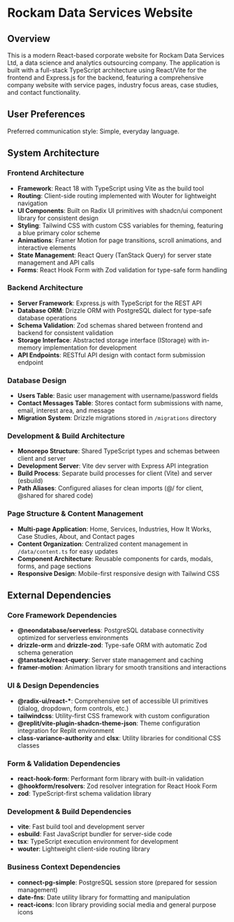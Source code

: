 # Rockam Data Services Website

## Overview

This is a modern React-based corporate website for Rockam Data Services Ltd, a data science and analytics outsourcing company. The application is built with a full-stack TypeScript architecture using React/Vite for the frontend and Express.js for the backend, featuring a comprehensive company website with service pages, industry focus areas, case studies, and contact functionality.

## User Preferences

Preferred communication style: Simple, everyday language.

## System Architecture

### Frontend Architecture
- **Framework**: React 18 with TypeScript using Vite as the build tool
- **Routing**: Client-side routing implemented with Wouter for lightweight navigation
- **UI Components**: Built on Radix UI primitives with shadcn/ui component library for consistent design
- **Styling**: Tailwind CSS with custom CSS variables for theming, featuring a blue primary color scheme
- **Animations**: Framer Motion for page transitions, scroll animations, and interactive elements
- **State Management**: React Query (TanStack Query) for server state management and API calls
- **Forms**: React Hook Form with Zod validation for type-safe form handling

### Backend Architecture
- **Server Framework**: Express.js with TypeScript for the REST API
- **Database ORM**: Drizzle ORM with PostgreSQL dialect for type-safe database operations
- **Schema Validation**: Zod schemas shared between frontend and backend for consistent validation
- **Storage Interface**: Abstracted storage interface (IStorage) with in-memory implementation for development
- **API Endpoints**: RESTful API design with contact form submission endpoint

### Database Design
- **Users Table**: Basic user management with username/password fields
- **Contact Messages Table**: Stores contact form submissions with name, email, interest area, and message
- **Migration System**: Drizzle migrations stored in `/migrations` directory

### Development & Build Architecture
- **Monorepo Structure**: Shared TypeScript types and schemas between client and server
- **Development Server**: Vite dev server with Express API integration
- **Build Process**: Separate build processes for client (Vite) and server (esbuild)
- **Path Aliases**: Configured aliases for clean imports (@/ for client, @shared for shared code)

### Page Structure & Content Management
- **Multi-page Application**: Home, Services, Industries, How It Works, Case Studies, About, and Contact pages
- **Content Organization**: Centralized content management in `/data/content.ts` for easy updates
- **Component Architecture**: Reusable components for cards, modals, forms, and page sections
- **Responsive Design**: Mobile-first responsive design with Tailwind CSS

## External Dependencies

### Core Framework Dependencies
- **@neondatabase/serverless**: PostgreSQL database connectivity optimized for serverless environments
- **drizzle-orm** and **drizzle-zod**: Type-safe ORM with automatic Zod schema generation
- **@tanstack/react-query**: Server state management and caching
- **framer-motion**: Animation library for smooth transitions and interactions

### UI & Design Dependencies
- **@radix-ui/react-\***: Comprehensive set of accessible UI primitives (dialog, dropdown, form controls, etc.)
- **tailwindcss**: Utility-first CSS framework with custom configuration
- **@replit/vite-plugin-shadcn-theme-json**: Theme configuration integration for Replit environment
- **class-variance-authority** and **clsx**: Utility libraries for conditional CSS classes

### Form & Validation Dependencies
- **react-hook-form**: Performant form library with built-in validation
- **@hookform/resolvers**: Zod resolver integration for React Hook Form
- **zod**: TypeScript-first schema validation library

### Development & Build Dependencies
- **vite**: Fast build tool and development server
- **esbuild**: Fast JavaScript bundler for server-side code
- **tsx**: TypeScript execution environment for development
- **wouter**: Lightweight client-side routing library

### Business Context Dependencies
- **connect-pg-simple**: PostgreSQL session store (prepared for session management)
- **date-fns**: Date utility library for formatting and manipulation
- **react-icons**: Icon library providing social media and general purpose icons